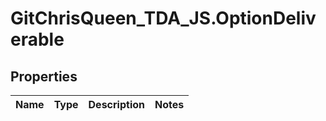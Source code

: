 # GitChrisQueen_TDA_JS.OptionDeliverable

## Properties
Name | Type | Description | Notes
------------ | ------------- | ------------- | -------------
